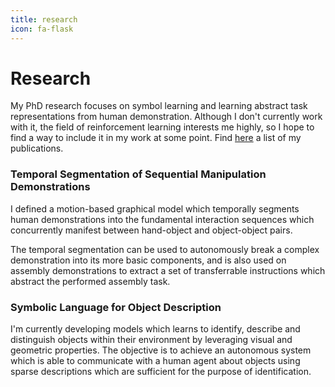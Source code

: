 ```yaml
---
title: research
icon: fa-flask
---
```


# Research

My PhD research focuses on symbol learning and learning abstract task
representations from human demonstration.  Although I don't currently work with
it, the field of reinforcement learning interests me highly, so I hope to find
a way to include it in my work at some point.  Find [here][publications] a list
of my publications.

[publications]: publications/ "Publications"

### Temporal Segmentation of Sequential Manipulation Demonstrations

I defined a motion-based graphical model which temporally segments human
demonstrations into the fundamental interaction sequences which concurrently
manifest between hand-object and object-object pairs.

The temporal segmentation can be used to autonomously break a complex
demonstration into its more basic components, and is also used on assembly
demonstrations to extract a set of transferrable instructions which abstract
the performed assembly task.

### Symbolic Language for Object Description

I'm currently developing models which learns to identify, describe and
distinguish objects within their environment by leveraging visual and geometric
properties.  The objective is to achieve an autonomous system which is able to
communicate with a human agent about objects using sparse descriptions which
are sufficient for the purpose of identification.

